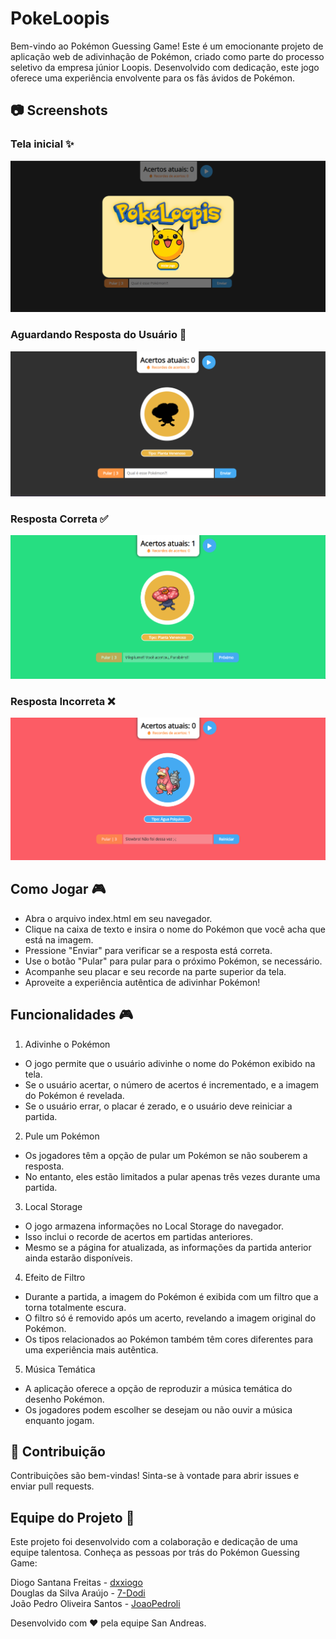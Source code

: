 # PokeLoopis

Bem-vindo ao Pokémon Guessing Game! Este é um emocionante projeto de aplicação web de adivinhação de Pokémon, criado como parte do processo seletivo da empresa júnior Loopis. Desenvolvido com dedicação, este jogo oferece uma experiência envolvente para os fãs ávidos de Pokémon.

## 📷 Screenshots

### Tela inicial ✨

![Home Screen](screenshots/home-screen.png)
### Aguardando Resposta do Usuário 🤔

![Waiting Reponse](screenshots/espera-resposta.png)


### Resposta Correta ✅

![Correct Reponse](screenshots/acertou-pokemon.png)

### Resposta Incorreta ❌

![Wrong Reponse](screenshots/errou-pokemon.png)

## Como Jogar 🎮

- Abra o arquivo index.html em seu navegador.
- Clique na caixa de texto e insira o nome do Pokémon que você acha que está na imagem.
- Pressione "Enviar" para verificar se a resposta está correta.
- Use o botão "Pular" para pular para o próximo Pokémon, se necessário.
- Acompanhe seu placar e seu recorde na parte superior da tela.
- Aproveite a experiência autêntica de adivinhar Pokémon!


## Funcionalidades 🎮

1. Adivinhe o Pokémon
  - O jogo permite que o usuário adivinhe o nome do Pokémon exibido na tela.
  - Se o usuário acertar, o número de acertos é incrementado, e a imagem do Pokémon é revelada.
  - Se o usuário errar, o placar é zerado, e o usuário deve reiniciar a partida.
2. Pule um Pokémon
  - Os jogadores têm a opção de pular um Pokémon se não souberem a resposta.
  - No entanto, eles estão limitados a pular apenas três vezes durante uma partida.
3. Local Storage
  -  O jogo armazena informações no Local Storage do navegador.
  - Isso inclui o recorde de acertos em partidas anteriores.
  - Mesmo se a página for atualizada, as informações da partida anterior ainda estarão disponíveis.
4. Efeito de Filtro
  - Durante a partida, a imagem do Pokémon é exibida com um filtro que a torna totalmente escura.
  - O filtro só é removido após um acerto, revelando a imagem original do Pokémon.
  - Os tipos relacionados ao Pokémon também têm cores diferentes para uma experiência mais autêntica.
5. Música Temática
  - A aplicação oferece a opção de reproduzir a música temática do desenho Pokémon.
  - Os jogadores podem escolher se desejam ou não ouvir a música enquanto jogam.

## 🤝 Contribuição

Contribuições são bem-vindas! Sinta-se à vontade para abrir issues e enviar pull requests.


## Equipe do Projeto 👥
Este projeto foi desenvolvido com a colaboração e dedicação de uma equipe talentosa. Conheça as pessoas por trás do Pokémon Guessing Game:

Diogo Santana Freitas - [dxxiogo](https://github.com/dxxiogo)  
Douglas da Silva Araújo - [7-Dodi](https://github.com/7-Dodi)  
João Pedro Oliveira Santos - [JoaoPedroli](https://github.com/JoaoPedroli)  


Desenvolvido com ❤️ pela equipe San Andreas.
